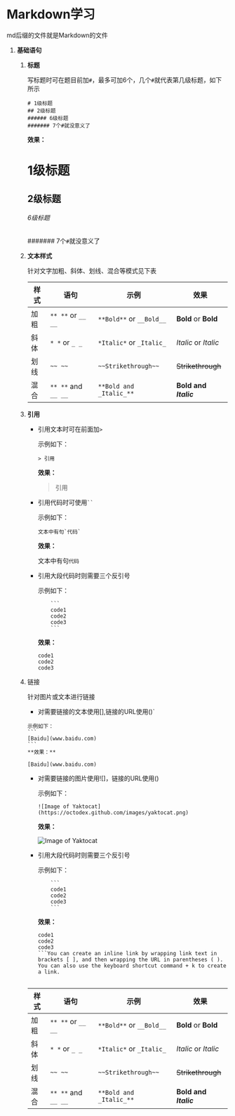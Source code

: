 # Markdown学习
   md后缀的文件就是Markdown的文件

1. **基础语句**
    
    1.  **标题**
          
          写标题时可在题目前加`#`，最多可加6个，几个`#`就代表第几级标题，如下所示
          ```
          # 1级标题
          ## 2级标题
          ###### 6级标题
          ####### 7个#就没意义了
          ```
          **效果：**
          # 1级标题
          ## 2级标题
          ###### 6级标题
          ####### 7个`#`就没意义了
          
    2.  **文本样式**
          
          针对文字加粗、斜体、划线、混合等模式见下表
          
          样式 | 语句 | 示例 | 效果
          ------------ | ------------- | ------------ | ------------- 
          加粗 | `** **` or `__ __` | `**Bold**` or `__Bold__` | **Bold** or __Bold__
          斜体 | `* *` or `_ _` | `*Italic*` or `_Italic_` | *Italic* or _Italic_
          划线 | `~~ ~~` | `~~Strikethrough~~` | ~~Strikethrough~~ 
          混合 | `** **` and `__ __` | `**Bold and _Italic_**` | **Bold and _Italic_**
          
    3.  **引用**
          
          - 引用文本时可在前面加`>`
          
            示例如下：
            ```            
            > 引用 
            ```        
            **效果：**
            
            > 引用             
          
          - 引用代码时可使用` `` `
            
            示例如下：
            ```
            文本中有句`代码`
            ```
            **效果：**
            
            文本中有句`代码`
          
          - 引用大段代码时则需要三个反引号
            
            示例如下：
            
            ``` 
                ```  
                code1
                code2
                code3
                ```
            ```
            
            **效果：**
            ```
            code1
            code2
            code3
            ```

          
    4.  链接
          
          针对图片或文本进行链接
           - 对需要链接的文本使用[],链接的URL使用()`
          
            示例如下：
            ```            
            [Baidu](www.baidu.com) 
            ```        
            **效果：**
            
            [Baidu](www.baidu.com)              
          
          - 对需要链接的图片使用![]，链接的URL使用()
            
            示例如下：
            ```
            ![Image of Yaktocat](https://octodex.github.com/images/yaktocat.png)
            ```
            **效果：**
            
            ![Image of Yaktocat](https://octodex.github.com/images/yaktocat.png)
          
          - 引用大段代码时则需要三个反引号
            
            示例如下：
            
            ``` 
                ```  
                code1
                code2
                code3
                ```
            ```
            
            **效果：**
            ```
            code1
            code2
            code3
            ```You can create an inline link by wrapping link text in brackets [ ], and then wrapping the URL in parentheses ( ). You can also use the keyboard shortcut command + k to create a link.
          
          样式 | 语句 | 示例 | 效果
          ------------ | ------------- | ------------ | ------------- 
          加粗 | `** **` or `__ __` | `**Bold**` or `__Bold__` | **Bold** or __Bold__
          斜体 | `* *` or `_ _` | `*Italic*` or `_Italic_` | *Italic* or _Italic_
          划线 | `~~ ~~` | `~~Strikethrough~~` | ~~Strikethrough~~ 
          混合 | `** **` and `__ __` | `**Bold and _Italic_**` | **Bold and _Italic_**
      


